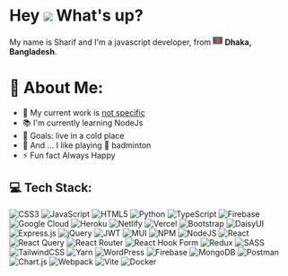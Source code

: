 <h1> Hey <img src="https://emojis.slackmojis.com/emojis/images/1577305505/7373/hand_wave.gif?1577305505" width="50" /> What's up?</h1>

<p> My name is Sharif and I'm a javascript developer, from <img src="https://github.com/uforco/uforco/blob/main/img/Bangladesh-Flag.png" width="17" /> <b>Dhaka, Bangladesh</b>. </p>


# 💫 About Me:
<!---🔭 I’m currently working on MERN Stack<br>🌱 I’m currently learning NodeJs & python<br>💬 Ask me about React<br>🥅 Goals: MongoDB, ExpressJS, ReactJS, NodeJS<br>⚡ Fun fact Always Happy--->

- 🔭 My current work is <a href="https://sharifcodedev.vercel.app/" >not specific</a>
- 📚 I'm currently learning NodeJs
- 🎯 Goals: live in a cold place
- 🎲 And ... I like playing 🏸 badminton
- ⚡ Fun fact Always Happy


<!---

english <img src="https://cdn-icons-png.flaticon.com/128/197/197484.png" width="17" />  and


<img src="https://camo.githubusercontent.com/94e655c92ea4f7e3c37fd22a82253ba7cb8d65c32368cc64b810d0bdf8bcdf0b/68747470733a2f2f6b6f6d617265762e636f6d2f67687076632f3f757365726e616d653d75666f72636f266c6162656c3d50726f66696c65253230766965777326636f6c6f723d306537356236267374796c653d666c6174" alt="uforco" data-canonical-src="https://komarev.com/ghpvc/?username=uforco&amp;label=Profile%20views&amp;color=0e75b6&amp;style=flat">

## 🌐 Socials:
[![Facebook](https://img.shields.io/badge/Facebook-%231877F2.svg?logo=Facebook&logoColor=white)](https://facebook.com/srkajoy) [![Instagram](https://img.shields.io/badge/Instagram-%23E4405F.svg?logo=Instagram&logoColor=white)](https://instagram.com/md.sharif780) [![LinkedIn](https://img.shields.io/badge/LinkedIn-%230077B5.svg?logo=linkedin&logoColor=white)](https://linkedin.com/in/md-sharif-01b5b2289) [![X](https://img.shields.io/badge/X-black.svg?logo=X&logoColor=white)](https://x.com/SrkaJoy) 
-->

## 💻 Tech Stack:
![CSS3](https://img.shields.io/badge/css3-%231572B6.svg?style=for-the-badge&logo=css3&logoColor=white) ![JavaScript](https://img.shields.io/badge/javascript-%23323330.svg?style=for-the-badge&logo=javascript&logoColor=%23F7DF1E) ![HTML5](https://img.shields.io/badge/html5-%23E34F26.svg?style=for-the-badge&logo=html5&logoColor=white) ![Python](https://img.shields.io/badge/python-3670A0?style=for-the-badge&logo=python&logoColor=ffdd54) ![TypeScript](https://img.shields.io/badge/typescript-%23007ACC.svg?style=for-the-badge&logo=typescript&logoColor=white) ![Firebase](https://img.shields.io/badge/firebase-%23039BE5.svg?style=for-the-badge&logo=firebase) ![Google Cloud](https://img.shields.io/badge/GoogleCloud-%234285F4.svg?style=for-the-badge&logo=google-cloud&logoColor=white) ![Heroku](https://img.shields.io/badge/heroku-%23430098.svg?style=for-the-badge&logo=heroku&logoColor=white) ![Netlify](https://img.shields.io/badge/netlify-%23000000.svg?style=for-the-badge&logo=netlify&logoColor=#00C7B7) ![Vercel](https://img.shields.io/badge/vercel-%23000000.svg?style=for-the-badge&logo=vercel&logoColor=white) ![Bootstrap](https://img.shields.io/badge/bootstrap-%238511FA.svg?style=for-the-badge&logo=bootstrap&logoColor=white) ![DaisyUI](https://img.shields.io/badge/daisyui-5A0EF8?style=for-the-badge&logo=daisyui&logoColor=white) ![Express.js](https://img.shields.io/badge/express.js-%23404d59.svg?style=for-the-badge&logo=express&logoColor=%2361DAFB) ![jQuery](https://img.shields.io/badge/jquery-%230769AD.svg?style=for-the-badge&logo=jquery&logoColor=white) ![JWT](https://img.shields.io/badge/JWT-black?style=for-the-badge&logo=JSON%20web%20tokens) ![MUI](https://img.shields.io/badge/MUI-%230081CB.svg?style=for-the-badge&logo=mui&logoColor=white) ![NPM](https://img.shields.io/badge/NPM-%23CB3837.svg?style=for-the-badge&logo=npm&logoColor=white) ![NodeJS](https://img.shields.io/badge/node.js-6DA55F?style=for-the-badge&logo=node.js&logoColor=white) ![React](https://img.shields.io/badge/react-%2320232a.svg?style=for-the-badge&logo=react&logoColor=%2361DAFB) ![React Query](https://img.shields.io/badge/-React%20Query-FF4154?style=for-the-badge&logo=react%20query&logoColor=white) ![React Router](https://img.shields.io/badge/React_Router-CA4245?style=for-the-badge&logo=react-router&logoColor=white) ![React Hook Form](https://img.shields.io/badge/React%20Hook%20Form-%23EC5990.svg?style=for-the-badge&logo=reacthookform&logoColor=white) ![Redux](https://img.shields.io/badge/redux-%23593d88.svg?style=for-the-badge&logo=redux&logoColor=white) ![SASS](https://img.shields.io/badge/SASS-hotpink.svg?style=for-the-badge&logo=SASS&logoColor=white) ![TailwindCSS](https://img.shields.io/badge/tailwindcss-%2338B2AC.svg?style=for-the-badge&logo=tailwind-css&logoColor=white) ![Yarn](https://img.shields.io/badge/yarn-%232C8EBB.svg?style=for-the-badge&logo=yarn&logoColor=white) ![WordPress](https://img.shields.io/badge/WordPress-%23117AC9.svg?style=for-the-badge&logo=WordPress&logoColor=white) ![Firebase](https://img.shields.io/badge/Firebase-039BE5?style=for-the-badge&logo=Firebase&logoColor=white) ![MongoDB](https://img.shields.io/badge/MongoDB-%234ea94b.svg?style=for-the-badge&logo=mongodb&logoColor=white) ![Postman](https://img.shields.io/badge/Postman-FF6C37?style=for-the-badge&logo=postman&logoColor=white) ![Chart.js](https://img.shields.io/badge/chart.js-F5788D.svg?style=for-the-badge&logo=chart.js&logoColor=white) ![Webpack](https://img.shields.io/badge/webpack-%238DD6F9.svg?style=for-the-badge&logo=webpack&logoColor=black) ![Vite](https://img.shields.io/badge/vite-%23646CFF.svg?style=for-the-badge&logo=vite&logoColor=white) ![Docker](https://img.shields.io/badge/docker-%230db7ed.svg?style=for-the-badge&logo=docker&logoColor=white)






<!----

## 📊 GitHub Stats:
![](https://github-readme-stats.vercel.app/api?username=uforco&theme=tokyonight&hide_border=false&include_all_commits=false&count_private=false) &nbsp; &nbsp;
![](https://github-readme-streak-stats.herokuapp.com/?user=uforco&theme=tokyonight&hide_border=false)

<div style="display: flex; justify-content: space-between; width: 100%; height: 260px; border: 1px solid black; overflow: hidden;" >
     <div style="display: flex; justify-content: center; width: 50%;" >
          <img src="https://github-readme-stats.vercel.app/api?username=uforco&theme=tokyonight&hide_border=false&include_all_commits=false&count_private=false"  style="display: flex; justify-content: center; width: 340px; height: 250px;">
     </div>
     <div style="display: flex; justify-content: cente; width: 50%;" >
          <img src="https://github-readme-streak-stats.herokuapp.com/?user=uforco&theme=tokyonight&hide_border=false"  style="display: flex; justify-content: center; width: 340px; height: 250px;">
     </div>
</div>


<span style="display: flex; justify-content: center; width: 100%; border: 1px solid black;">
<p>
     <img src="https://github-readme-stats.vercel.app/api/top-langs/?username=uforco&theme=tokyonight&hide_border=false&include_all_commits=false&count_private=false&layout=compact" alt="Description of the image"  style="display: flex; justify-content: center; width: 80%; height: 300px; border: 1px solid black;">

</p>
</span>



### 🔝 Top Contributed Repo
![](https://github-contributor-stats.vercel.app/api?username=uforco&limit=5&theme=dark&combine_all_yearly_contributions=true)

## 🏆 GitHub Trophies
![](https://github-profile-trophy.vercel.app/?username=uforco&theme=juicyfresh&no-frame=false&no-bg=true&margin-w=4)

---->

<!---- 

[![Ashutosh's github activity graph](https://github-readme-activity-graph.vercel.app/graph?username=uforco&bg_color=000000&color=c4c4c4&line=ffffff&point=00eeff&area=true&hide_border=true)](https://github.com/ashutosh00710/github-readme-activity-graph)

---
[![](https://visitcount.itsvg.in/api?id=uforco&icon=5&color=1)](https://visitcount.itsvg.in)

![](https://quotes-github-readme.vercel.app/api?type=horizontal&theme=radical)
     ---->


 <!--- ## 💰 You can help me by Donating
  [![BuyMeACoffee](https://img.shields.io/badge/Buy%20Me%20a%20Coffee-ffdd00?style=for-the-badge&logo=buy-me-a-coffee&logoColor=black)](https://buymeacoffee.com/Sharif780) -->

  
<!-- Proudly created with GPRM ( https://gprm.itsvg.in ) -->


